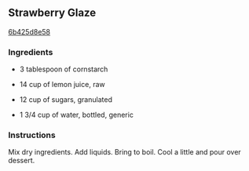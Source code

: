 ## Strawberry Glaze

[6b425d8e58](http://www.food.com/recipe/strawberry-glaze-185187)

### Ingredients

 - 3 tablespoon of cornstarch

 - 14 cup of lemon juice, raw

 - 12 cup of sugars, granulated

 - 1 3/4 cup of water, bottled, generic

### Instructions

Mix dry ingredients. Add liquids. Bring to boil. Cool a little and pour over dessert.